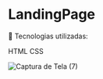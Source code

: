 # LandingPage

🚀 Tecnologias utilizadas:

HTML
CSS

![Captura de Tela (7)](https://user-images.githubusercontent.com/99770532/154578763-5bb9ba46-85ef-4313-89b1-daf10711f6e1.png)
